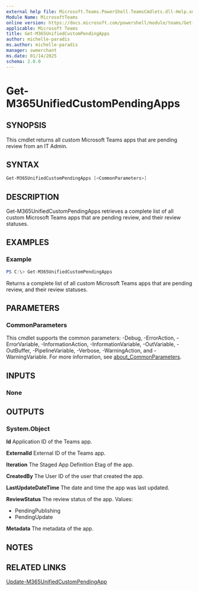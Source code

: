 ```yaml
---
external help file: Microsoft.Teams.PowerShell.TeamsCmdlets.dll-Help.xml
Module Name: MicrosoftTeams
online version: https://docs.microsoft.com/powershell/module/teams/Get-M365UnifiedCustomPendingApps 
applicable: Microsoft Teams
title: Get-M365UnifiedCustomPendingApps 
author: michelle-paradis
ms.author: michelle-paradis
manager: swmerchant
ms.date: 01/14/2025
schema: 2.0.0
---
```


# Get-M365UnifiedCustomPendingApps 

## SYNOPSIS

This cmdlet returns all custom Microsoft Teams apps that are pending review from an IT Admin.

## SYNTAX

```powershell
Get-M365UnifiedCustomPendingApps [<CommonParameters>]
```

## DESCRIPTION

Get-M365UnifiedCustomPendingApps retrieves a complete list of all custom Microsoft Teams apps that are pending review, and their review statuses.

## EXAMPLES

### Example

```powershell
PS C:\> Get-M365UnifiedCustomPendingApps
```

Returns a complete list of all custom Microsoft Teams apps that are pending review, and their review statuses.

## PARAMETERS

### CommonParameters

This cmdlet supports the common parameters: -Debug, -ErrorAction, -ErrorVariable, -InformationAction, -InformationVariable, -OutVariable, -OutBuffer, -PipelineVariable, -Verbose, -WarningAction, and -WarningVariable. For more information, see [about_CommonParameters](http://go.microsoft.com/fwlink/?LinkID=113216).

## INPUTS

### None

## OUTPUTS

### System.Object

**Id**
Application ID of the Teams app.

**ExternalId**
External ID of the Teams app.

**Iteration**
The Staged App Definition Etag of the app.

**CreatedBy**
The User ID of the user that created the app.

**LastUpdateDateTime**
The date and time the app was last updated.

**ReviewStatus**
The review status of the app.
Values:

- PendingPublishing
- PendingUpdate

**Metadata**
The metadata of the app.

## NOTES

## RELATED LINKS

[Update-M365UnifiedCustomPendingApp ](https://learn.microsoft.com/powershell/module/teams/Update-M365UnifiedCustomPendingApp)